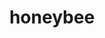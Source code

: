 ---
layout: smileys&emotion
title: honeybee
emoji: honeybee
permalink: 🐝.html
image: assets/img/3moji/honeybee.png
---